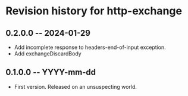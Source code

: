 # Revision history for http-exchange

## 0.2.0.0 -- 2024-01-29

* Add incomplete response to headers-end-of-input exception.
* Add exchangeDiscardBody

## 0.1.0.0 -- YYYY-mm-dd

* First version. Released on an unsuspecting world.
